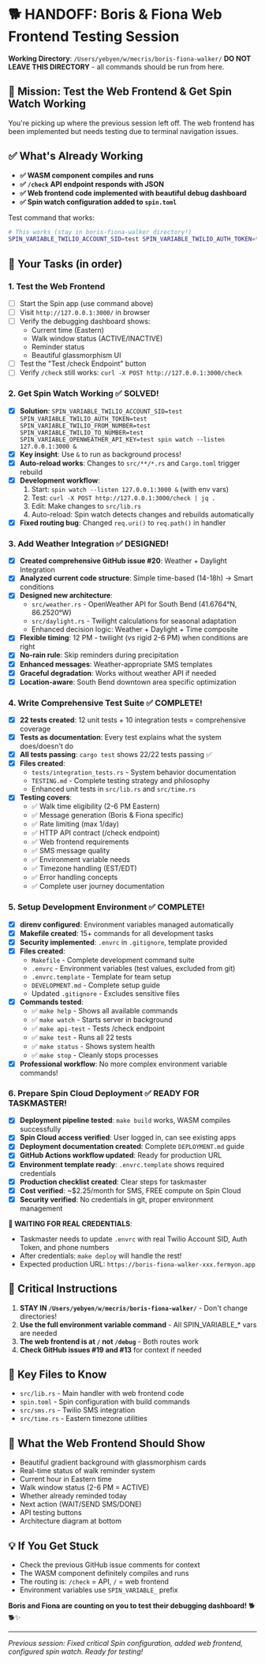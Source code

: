 # 🐕 HANDOFF: Boris & Fiona Web Frontend Testing Session

**Working Directory**: `/Users/yebyen/w/mecris/boris-fiona-walker/`
**DO NOT LEAVE THIS DIRECTORY** - all commands should be run from here.

## 🎯 **Mission: Test the Web Frontend & Get Spin Watch Working**

You're picking up where the previous session left off. The web frontend has been implemented but needs testing due to terminal navigation issues.

## ✅ **What's Already Working**
- **✅ WASM component compiles and runs**
- **✅ `/check` API endpoint responds with JSON**
- **✅ Web frontend code implemented with beautiful debug dashboard**
- **✅ Spin watch configuration added to `spin.toml`**

Test command that works:
```bash
# This works (stay in boris-fiona-walker directory!)
SPIN_VARIABLE_TWILIO_ACCOUNT_SID=test SPIN_VARIABLE_TWILIO_AUTH_TOKEN=test SPIN_VARIABLE_TWILIO_FROM_NUMBER=test SPIN_VARIABLE_TWILIO_TO_NUMBER=test SPIN_VARIABLE_OPENWEATHER_API_KEY=test spin up --listen 127.0.0.1:3000
```

## 🎯 **Your Tasks (in order)**

### 1. **Test the Web Frontend**
- [ ] Start the Spin app (use command above)
- [ ] Visit `http://127.0.0.1:3000/` in browser
- [ ] Verify the debugging dashboard shows:
  - Current time (Eastern)
  - Walk window status (ACTIVE/INACTIVE)
  - Reminder status 
  - Beautiful glassmorphism UI
- [ ] Test the "Test /check Endpoint" button
- [ ] Verify `/check` still works: `curl -X POST http://127.0.0.1:3000/check`

### 2. **Get Spin Watch Working** ✅ SOLVED!
- [x] **Solution**: `SPIN_VARIABLE_TWILIO_ACCOUNT_SID=test SPIN_VARIABLE_TWILIO_AUTH_TOKEN=test SPIN_VARIABLE_TWILIO_FROM_NUMBER=test SPIN_VARIABLE_TWILIO_TO_NUMBER=test SPIN_VARIABLE_OPENWEATHER_API_KEY=test spin watch --listen 127.0.0.1:3000 &`
- [x] **Key insight**: Use `&` to run as background process!
- [x] **Auto-reload works**: Changes to `src/**/*.rs` and `Cargo.toml` trigger rebuild
- [x] **Development workflow**: 
  1. Start: `spin watch --listen 127.0.0.1:3000 &` (with env vars)
  2. Test: `curl -X POST http://127.0.0.1:3000/check | jq .`
  3. Edit: Make changes to `src/lib.rs` 
  4. Auto-reload: Spin watch detects changes and rebuilds automatically
- [x] **Fixed routing bug**: Changed `req.uri()` to `req.path()` in handler

### 3. **Add Weather Integration** ✅ DESIGNED!
- [x] **Created comprehensive GitHub issue #20**: Weather + Daylight Integration 
- [x] **Analyzed current code structure**: Simple time-based (14-18h) → Smart conditions
- [x] **Designed new architecture**: 
  - `src/weather.rs` - OpenWeather API for South Bend (41.6764°N, 86.2520°W)
  - `src/daylight.rs` - Twilight calculations for seasonal adaptation
  - Enhanced decision logic: Weather + Daylight + Time composite
- [x] **Flexible timing**: 12 PM - twilight (vs rigid 2-6 PM) when conditions are right
- [x] **No-rain rule**: Skip reminders during precipitation
- [x] **Enhanced messages**: Weather-appropriate SMS templates
- [x] **Graceful degradation**: Works without weather API if needed
- [x] **Location-aware**: South Bend downtown area specific optimization

### 4. **Write Comprehensive Test Suite** ✅ COMPLETE!
- [x] **22 tests created**: 12 unit tests + 10 integration tests = comprehensive coverage
- [x] **Tests as documentation**: Every test explains what the system does/doesn't do
- [x] **All tests passing**: `cargo test` shows 22/22 tests passing ✅
- [x] **Files created**:
  - `tests/integration_tests.rs` - System behavior documentation
  - `TESTING.md` - Complete testing strategy and philosophy
  - Enhanced unit tests in `src/lib.rs` and `src/time.rs`
- [x] **Testing covers**:
  - ✅ Walk time eligibility (2-6 PM Eastern)
  - ✅ Message generation (Boris & Fiona specific) 
  - ✅ Rate limiting (max 1/day)
  - ✅ HTTP API contract (/check endpoint)
  - ✅ Web frontend requirements
  - ✅ SMS message quality
  - ✅ Environment variable needs
  - ✅ Timezone handling (EST/EDT)
  - ✅ Error handling concepts
  - ✅ Complete user journey documentation

### 5. **Setup Development Environment** ✅ COMPLETE!
- [x] **direnv configured**: Environment variables managed automatically
- [x] **Makefile created**: 15+ commands for all development tasks
- [x] **Security implemented**: `.envrc` in `.gitignore`, template provided
- [x] **Files created**:
  - `Makefile` - Complete development command suite
  - `.envrc` - Environment variables (test values, excluded from git)
  - `.envrc.template` - Template for team setup
  - `DEVELOPMENT.md` - Complete setup guide
  - Updated `.gitignore` - Excludes sensitive files
- [x] **Commands tested**:
  - ✅ `make help` - Shows all available commands
  - ✅ `make watch` - Starts server in background
  - ✅ `make api-test` - Tests /check endpoint
  - ✅ `make test` - Runs all 22 tests
  - ✅ `make status` - Shows system health
  - ✅ `make stop` - Cleanly stops processes
- [x] **Professional workflow**: No more complex environment variable commands!

### 6. **Prepare Spin Cloud Deployment** ✅ READY FOR TASKMASTER!
- [x] **Deployment pipeline tested**: `make build` works, WASM compiles successfully
- [x] **Spin Cloud access verified**: User logged in, can see existing apps
- [x] **Deployment documentation created**: Complete `DEPLOYMENT.md` guide
- [x] **GitHub Actions workflow updated**: Ready for production URL
- [x] **Environment template ready**: `.envrc.template` shows required credentials
- [x] **Production checklist created**: Clear steps for taskmaster
- [x] **Cost verified**: ~$2.25/month for SMS, FREE compute on Spin Cloud
- [x] **Security verified**: No credentials in git, proper environment management

**🔑 WAITING FOR REAL CREDENTIALS**: 
- Taskmaster needs to update `.envrc` with real Twilio Account SID, Auth Token, and phone numbers
- After credentials: `make deploy` will handle the rest!
- Expected production URL: `https://boris-fiona-walker-xxx.fermyon.app`

## 🚨 **Critical Instructions**

1. **STAY IN `/Users/yebyen/w/mecris/boris-fiona-walker/`** - Don't change directories!
2. **Use the full environment variable command** - All SPIN_VARIABLE_* vars are needed
3. **The web frontend is at `/` not `/debug`** - Both routes work
4. **Check GitHub issues #19 and #13** for context if needed

## 📁 **Key Files to Know**
- `src/lib.rs` - Main handler with web frontend code
- `spin.toml` - Spin configuration with build commands
- `src/sms.rs` - Twilio SMS integration
- `src/time.rs` - Eastern timezone utilities

## 🎨 **What the Web Frontend Should Show**
- Beautiful gradient background with glassmorphism cards
- Real-time status of walk reminder system
- Current hour in Eastern time
- Walk window status (2-6 PM = ACTIVE)
- Whether already reminded today
- Next action (WAIT/SEND SMS/DONE)
- API testing buttons
- Architecture diagram at bottom

## 💡 **If You Get Stuck**
- Check the previous GitHub issue comments for context
- The WASM component definitely compiles and runs
- The routing is: `/check` = API, `/` = web frontend
- Environment variables use `SPIN_VARIABLE_` prefix

**Boris and Fiona are counting on you to test their debugging dashboard!** 🐕🐕✨

---

*Previous session: Fixed critical Spin configuration, added web frontend, configured spin watch. Ready for testing!*